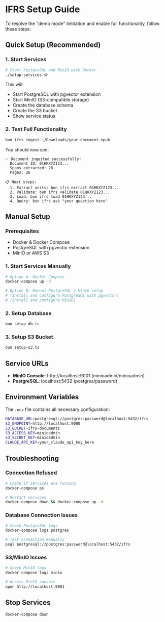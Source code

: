# IFRS Setup Guide

To resolve the "demo mode" limitation and enable full functionality, follow these steps:

## Quick Setup (Recommended)

### 1. Start Services
```bash
# Start PostgreSQL and MinIO with Docker
./setup-services.sh
```

This will:
- Start PostgreSQL with pgvector extension
- Start MinIO (S3-compatible storage)
- Create the database schema
- Create the S3 bucket
- Show service status

### 2. Test Full Functionality
```bash
bun ifrs ingest ~/Downloads/your-document.epub
```

You should now see:
```
✅ Document ingested successfully!
  Document ID: 01HKXYZ123...
  Spans extracted: 26
  Pages: 26
  
📋 Next steps:
  1. Extract units: bun ifrs extract 01HKXYZ123...
  2. Validate: bun ifrs validate 01HKXYZ123...
  3. Load: bun ifrs load 01HKXYZ123...
  4. Query: bun ifrs ask "your question here"
```

## Manual Setup

### Prerequisites
- Docker & Docker Compose
- PostgreSQL with pgvector extension
- MinIO or AWS S3

### 1. Start Services Manually
```bash
# Option A: Docker Compose
docker-compose up -d

# Option B: Manual PostgreSQL + MinIO setup
# (Install and configure PostgreSQL with pgvector)
# (Install and configure MinIO)
```

### 2. Setup Database
```bash
bun setup-db.ts
```

### 3. Setup S3 Bucket
```bash
bun setup-s3.ts
```

## Service URLs

- **MinIO Console**: http://localhost:9001 (minioadmin/minioadmin)
- **PostgreSQL**: localhost:5432 (postgres/password)

## Environment Variables

The `.env` file contains all necessary configuration:
```bash
DATABASE_URL=postgresql://postgres:password@localhost:5432/ifrs
S3_ENDPOINT=http://localhost:9000
S3_BUCKET=ifrs-documents
S3_ACCESS_KEY=minioadmin
S3_SECRET_KEY=minioadmin
CLAUDE_API_KEY=your_claude_api_key_here
```

## Troubleshooting

### Connection Refused
```bash
# Check if services are running
docker-compose ps

# Restart services
docker-compose down && docker-compose up -d
```

### Database Connection Issues
```bash
# Check PostgreSQL logs
docker-compose logs postgres

# Test connection manually
psql postgresql://postgres:password@localhost:5432/ifrs
```

### S3/MinIO Issues
```bash
# Check MinIO logs  
docker-compose logs minio

# Access MinIO console
open http://localhost:9001
```

## Stop Services
```bash
docker-compose down
```